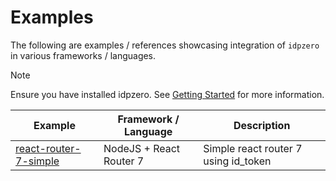 # Examples

The following are examples / references showcasing integration of `idpzero` in various frameworks / languages.

> [!NOTE]
> Ensure you have installed idpzero. See [Getting Started](https://idpzero.dev/guide/getting-started.html) for more information.

| Example | Framework / Language | Description |
|-------|-----------------|----|
| [react-router-7-simple](./react-router-7-simple/README.md) | NodeJS + React Router 7 | Simple react router 7 using id_token |



